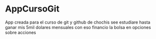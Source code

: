 # AppCursoGit
App creada para el curso de git y github de chochis
see estudiare hasta ganar mis 5mil dolares mensuales con eso financio la bolsa en opciones sobre acciones